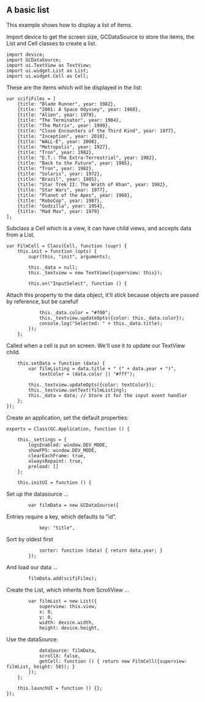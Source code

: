 ## A basic list

This example shows how to display a list of items.

Import device to get the screen size, GCDataSource to store the items,
the List and Cell classes to create a list.

~~~
import device;
import GCDataSource;
import ui.TextView as TextView;
import ui.widget.List as List;
import ui.widget.Cell as Cell;
~~~

These are the items which will be displayed in the list:

~~~
var scifiFilms = [
	{title: "Blade Runner", year: 1982},
	{title: "2001: A Space Odyssey", year: 1968},
	{title: "Alien", year: 1979},
	{title: "The Terminator", year: 1984},
	{title: "The Matrix", year: 1999},
	{title: "Close Encounters of the Third Kind", year: 1977},
	{title: "Inception", year: 2010},
	{title: "WALL-E", year: 2008},
	{title: "Metropolis", year: 1927},
	{title: "Tron", year: 1982},
	{title: "E.T.: The Extra-Terrestrial", year: 1982},
	{title: "Back to the Future", year: 1985},
	{title: "Tron", year: 1982},
	{title: "Solaris", year: 1972},
	{title: "Brazil", year: 1985},
	{title: "Star Trek II: The Wrath of Khan", year: 1982},
	{title: "Star Wars", year: 1977},
	{title: "Planet of the Apes", year: 1968},
	{title: "RoboCop", year: 1987},
	{title: "Godzilla", year: 1954},
	{title: "Mad Max", year: 1979}
];
~~~

Subclass a Cell which is a view, it can have child views, and accepts data from a List.

~~~
var FilmCell = Class(Cell, function (supr) {
	this.init = function (opts) {
		supr(this, "init", arguments);

		this._data = null;
		this._textview = new TextView({superview: this});

		this.on("InputSelect", function () {
~~~

Attach this property to the data object,
it'll stick because objects are passed by reference, but be careful!

~~~
			this._data.color = "#f00";
			this._textview.updateOpts({color: this._data.color});
			console.log("Selected: " + this._data.title);
		});
	};
~~~

Called when a cell is put on screen.
We'll use it to update our TextView child.

~~~
	this.setData = function (data) {
		var filmListing = data.title + " (" + data.year + ")",
			textColor = (data.color || "#fff");

		this._textview.updateOpts({color: textColor});
		this._textview.setText(filmListing);
		this._data = data; // Store it for the input event handler
	};
});
~~~

Create an application, set the default properties:

~~~
exports = Class(GC.Application, function () {

	this._settings = {
		logsEnabled: window.DEV_MODE,
		showFPS: window.DEV_MODE,
		clearEachFrame: true,
		alwaysRepaint: true,
		preload: []
	};

	this.initUI = function () {
~~~

Set up the datasource ...

~~~
		var filmData = new GCDataSource({
~~~

Entries require a key, which defaults to "id".

~~~
			key: "title",
~~~

Sort by oldest first

~~~
			sorter: function (data) { return data.year; }
		});
~~~

And load our data ...

~~~
		filmData.add(scifiFilms);
~~~

Create the List, which inherits from ScrollView ...

~~~
		var filmList = new List({
			superview: this.view,
			x: 0,
			y: 0,
			width: device.width,
			height: device.height,
~~~

Use the dataSource:

~~~
			dataSource: filmData,
			scrollX: false,
			getCell: function () { return new FilmCell({superview: filmList, height: 50}); }
		});
	};

	this.launchUI = function () {};
});
~~~